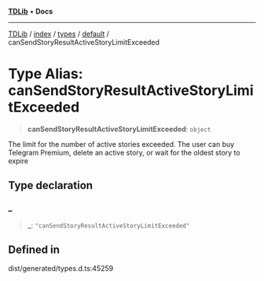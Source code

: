 [**TDLib**](../../../../../../README.md) • **Docs**

***

[TDLib](../../../../../../modules.md) / [index](../../../../../README.md) / [types](../../../README.md) / [default](../README.md) / canSendStoryResultActiveStoryLimitExceeded

# Type Alias: canSendStoryResultActiveStoryLimitExceeded

> **canSendStoryResultActiveStoryLimitExceeded**: `object`

The limit for the number of active stories exceeded. The user can buy Telegram Premium, delete an active story, or wait for the oldest story to expire

## Type declaration

### \_

> **\_**: `"canSendStoryResultActiveStoryLimitExceeded"`

## Defined in

dist/generated/types.d.ts:45259
